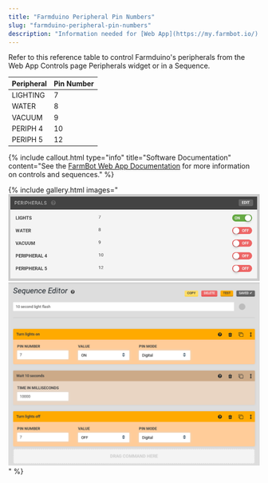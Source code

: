 ```yaml
---
title: "Farmduino Peripheral Pin Numbers"
slug: "farmduino-peripheral-pin-numbers"
description: "Information needed for [Web App](https://my.farmbot.io/) control of peripherals"
---
```


Refer to this reference table to control Farmduino's peripherals from the Web App Controls page Peripherals widget or in a Sequence.

|Peripheral                    |Pin Number                    |
|------------------------------|------------------------------|
|LIGHTING                      |7
|WATER                         |8
|VACUUM                        |9
|PERIPH 4                      |10
|PERIPH 5                      |12



{%
include callout.html
type="info"
title="Software Documentation"
content="See the [FarmBot Web App Documentation](https://software.farmbot.io/docs/the-farmbot-web-app) for more information on controls and sequences."
%}

{% include gallery.html images="
![peripherals.png](_images/peripherals.png)
![light_flash.png](_images/light_flash.png)
" %}

